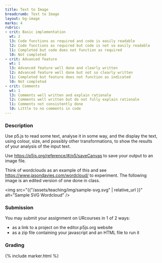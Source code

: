 ```yaml
---
title: Text to Image
breadcrumb: Text to Image
layout: bg-image
marks: 4
rubric:
- crit: Basic implementation
  wt: 2
  l3: Code functions as required and code is easily readable
  l2: Code functions as required but code is not so easily readable
  l1: Completed but code does not function as required
  l0: Not completed
- crit: Advanced feature
  wt: 1
  l3: Advanced feature well done and clearly written
  l2: Advanced feature well done but not so clearly written
  l1: Completed but feature does not function as indicated
  l0: Not completed
- crit: Comments
  wt: 1
  l3: Comments well written and explain rationale
  l2: Comments well written but do not fully explain rationale
  l1: Comments not consistently done
  l0: Little to no comments in code
---
```

### Description

Use p5.js to read some text, analyse it in some way, and the display the text, using colour, size, and possibly other transformations,
to show the results of your analysis of the input text.

Use <https://p5js.org/reference/#/p5/saveCanvas> to save your output to an image file.

Think of wordclouds as an example of this and see <https://www.jasondavies.com/wordcloud/> to experiment. The following image is an edited version of one done in class.

<img src="{{"/assets/teaching/img/sample-svg.svg" | relative_url }}" alt="Sample SVG Wordcloud" />

### Submission

You may submit your assignment on URcourses in 1 of 2 ways:
* as a link to a project on the editor.p5js.org website
* as a zip file containing your javascript and an HTML file to run it

### Grading

{% include marker.html %}
